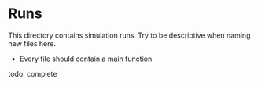 # Runs
This directory contains simulation runs.
Try to be descriptive when naming new files here.

- Every file should contain a main function

todo: complete